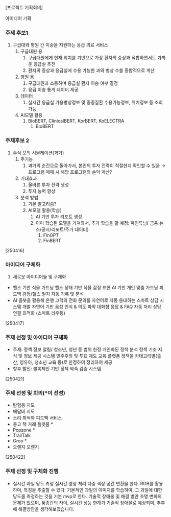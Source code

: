 [프로젝트 기획회의]

아이디어 기획

### 주제 후보1
1. 구급대와 병원 간 이송을 지원하는 응급 의료 서비스
    1. 구급대원 용
        1. 구급대원에게 현재 위치를 기반으로 가장 환자의 증상과 적합하면서도 가까운 응급실 추천
        2. 환자의 증상과 응급실에 수용 가능한 과와 병상 수를 종합적으로 계산
    2. 병원 용
        1. 구급대원과 소통하며 응급실 환자 이송 여부 결정
        2. 응급 이송 통계 데이터 제공
    3. 데이터
        1. 실시간 응급실 가용병상정보 및 중증질환 수용가능정보, 위치정보 등 조회 가능
   4. AI모델 활용
       1. BioBERT, ClinicalBERT, KorBERT, KoELECTRA
           1. BioBERT

### 주제후보 2
1. 주식 모의 시뮬레이션(과거)
    1. 주기능
        1. 과거의 순간으로 돌아가서, 본인의 투자 전략이 적절한지 확인할 수 있음 → 프로그램 매매 시 해당 프로그램의 손익 계산?
    2. 기대효과
        1. 올바른 투자 전략 생성
        2. 투자 능력 향상
    3. 분석 방법
        1. 기본 알고리즘?
        2. AI모델 활용(학습)
            1. AI 기반 투자 리포트 생성
            2. 이미 학습된 모델을 가져와서, 추가 학습을 할 예정: 파인튜닝( 금융 뉴스/공시/리포트/주가 데이터)
                1. FinGPT
                2. FinBERT


[250416]
### 아이디어 구체화
1. 새로운 아이디어들 및 구체화
- 헬스 기반 식물 가드닝
  헬스 상태 기반 식물 감정 표현
  AI 기반 개인 맞춤 가드닝 피드백
  감정/헬스 일지 자동 기록 및 분석
- AI 콜봇을 활용해 은행 고객의 전화 문의를 자연어로 자동 응대하는 스마트 상담 시스템 개발
  자연어 기반 음성 인식 & 의도 파악
  대화형 응답 & FAQ 자동 처리
  상담 연결 최적화 (스마트 라우팅)

[250417]
### 주제 선정 및 아이디어 구체화
- 주제: 정책 정보 알림/ 청소년, 청년 등 범위 한정
  개인화된 정책 분석 
  정책 기조 지식 및 정보 제공 시스템
  민주주의 및 투표 제도 교육 플랫폼
  정책을 카테고리별(출산, 영유아, 청소년 교육 등)로 한정하여 정리하여 제공
- 향후 발전: 블록체인 기반 정책 약속 검증 시스템

[250421]
### 주제 선정 및 회의(*이 선정)
- 탐험용 지도
- 배달비 지도
- 소리 최적화 피드백 서비스
- 중고 책 거래 플랫폼 *
- Popzone *
- TrailTalk
- Groo *
- 오렌지 오렌지

[250422]
### 주제 선정 및 구체화 진행
- 실시간 과일 당도 측정
  실시간 영상 처리
다중 색상 공간 변환을 한다. RGB를 활용하며, 특징을 추출할 수 있다.
기본적인 과일의 이미지를 학습하여, 그 과일에 대한 당도를 측정하는 것을 
기본 mvp로 한다.
  기술적 장애물 및 해결 방안
조명 변화의 문제가 있으며, 품종간의 차이, 실시간 성능 한계가
기술적 장애물로 예상되며, 추후에 해결방안을 생각해보겠습니다. 
  